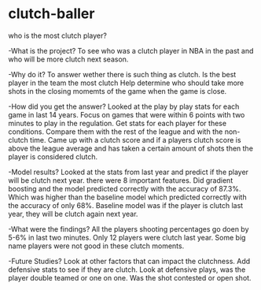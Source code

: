# clutch-baller
who is the most clutch player?

-What is the project?
To see who was a clutch player in NBA in the past and who will be more clutch next season.

-Why do it?
To answer wether there is such thing as clutch.
Is the best player in the team the most clutch
Help determine who should take more shots in the closing momemts of the game when the game is close.

-How did you get the answer?
Looked at the play by play stats for each game in last 14 years.
Focus on games that were within 6 points with two minutes to play in the regulation.
Get stats for each player for these conditions.
Compare them with the rest of the league and with the non-clutch time.
Came up with a clutch score and if a players clutch score is above the league average and has taken a certain amount of shots then the player is considered clutch.

-Model results?
Looked at the stats from last year and predict if the player will be clutch next year.
there were 8 important features.
Did gradient boosting and the model predicted correctly with the accuracy of 87.3%. Which was higher than the baseline model which predicted correctly with the accuracy of only 68%. Baseline model was if the player is clutch last year, they will be clutch again next year.

-What were the findings?
All the players shooting percentages go doen by 5-6% in last two minutes. Only 12 players were clutch last year. Some big name players were not good in these clutch moments.


-Future Studies?
Look at other factors that can impact the clutchness.
Add defensive stats to see if they are clutch.
Look at defensive plays, was the player double teamed or one on one.
Was the shot contested or open shot.
